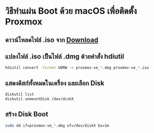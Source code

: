 # วิธีทำแผ่น Boot ด้วย macOS เพื่อติดตั้ง Proxmox

## ดาวน์โหลดไฟล์ .iso จาก [Download](https://www.proxmox.com/en/downloads)

## แปลงไฟล์ .iso เป็นไฟล์ .dmg ด้วยคำสั่ง hdiutil
```sh
hdiutil convert -format UDRW -o proxmox-ve_*.dmg proxmox-ve_*.iso
```

## แสดงดิสก์ทั้งหมดในเครื่อง และเลือก Disk
```sh
diskutil list
diskutil unmountDisk /dev/diskX
```

## สร้าง Disk Boot
```sh
sudo dd if=proxmox-ve_*.dmg of=/dev/diskX bs=1m
```
